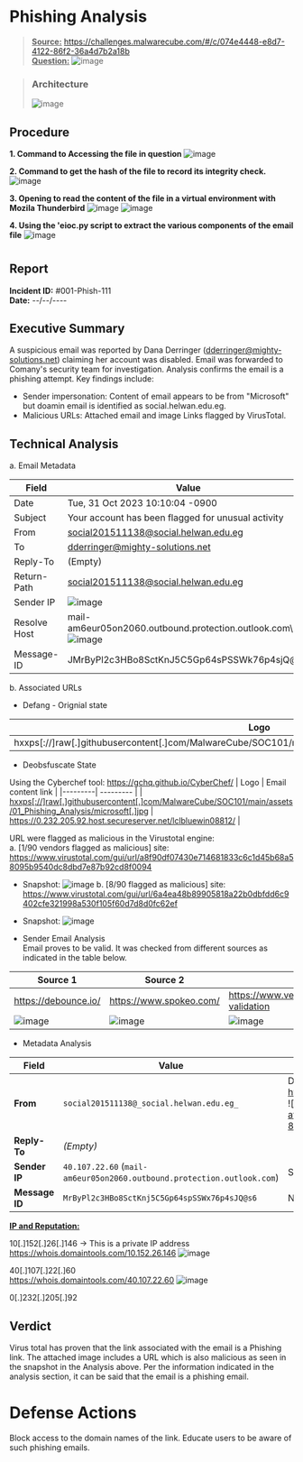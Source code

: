 # Phishing Analysis 

> **<ins>Source:</ins>**
> https://challenges.malwarecube.com/#/c/074e4448-e8d7-4122-86f2-36a4d7b2a18b  
> **<ins>Question:</ins>**
><picture>![image](https://github.com/user-attachments/assets/1b7ae777-6107-499e-9173-9e4ac23e4a0a) </picture>

> ### Architecture
> <picture>![image](https://github.com/user-attachments/assets/2625168d-f29c-4582-b83f-756a89fb21d8) </picture>

## Procedure
**1. Command to Accessing the file in question** 
<picture>![image](https://github.com/user-attachments/assets/26dc0bd7-ceff-4253-aace-fc4530c4e431) </picture>

**2. Command to get the hash of the file to record its integrity check.**
<picture>![image](https://github.com/user-attachments/assets/07faf62d-e99c-4d0d-930c-3c3ce85d4597)</picture>

**3. Opening to read the content of the file in a virtual environment with Mozila Thunderbird**
<picture>![image](https://github.com/user-attachments/assets/282acf76-dff9-4486-8317-a6da0f710bf8)</picture>
<picture>![image](https://github.com/user-attachments/assets/de978603-2c70-4c8e-8d63-16850a545d59)</picture>

**4. Using the 'eioc.py script to extract the various components of the email file** 
<picture>![image](https://github.com/user-attachments/assets/2a2923b5-db5f-43c9-a02a-73a2ebf95e81)</picture>

# 
## Report

**Incident ID:** #001-Phish-111  
**Date:**        --/--/----
## 


## Executive Summary

A suspicious email was reported by Dana Derringer (dderringer@mighty-solutions.net) claiming her account was disabled. Email was forwarded to Comany's security team for investigation. Analysis confirms the email is a phishing attempt. Key findings include:
+ Sender impersonation: Content of email appears to be from "Microsoft" but doamin email is identified as social.helwan.edu.eg.
+ Malicious URLs: Attached email and image Links flagged by VirusTotal.

## Technical Analysis

a. Email Metadata

|Field | Value  | 
|---------| --------- |
| Date | Tue, 31 Oct 2023 10:10:04 -0900 |
| Subject | Your account has been flagged for unusual activity | 
| From | social201511138@social.helwan.edu.eg |
| To | dderringer@mighty-solutions.net |
| Reply-To |(Empty) |
| Return-Path| social201511138@social.helwan.edu.eg |
| Sender IP| <picture>![image](https://github.com/user-attachments/assets/83a30b9d-5827-4304-b309-1fb1cc13de98)</picture> |
| Resolve Host| mail-am6eur05on2060.outbound.protection.outlook.com\ <picture>![image](https://github.com/user-attachments/assets/33c71829-6e1c-4a6f-8e0c-d137d70f2980)</picture> |
| Message-ID | JMrByPl2c3HBo8SctKnJ5C5Gp64sPSSWk76p4sjQ@s6 |  

b. Associated URLs
+  Defang - Orignial state
    
| Logo | Email content link |
|---------| --------- |
| hxxps[://]raw[.]githubusercontent[.]com/MalwareCube/SOC101/main/assets/01_Phishing_Analysis/microsoft[.]jpg | hxxps[://]0[.]232[.]205[.]92[.]host[.]secureserver[.]net/lclbluewin08812/ |

+ Deobsfuscate State
    
Using the Cyberchef tool: https://gchq.github.io/CyberChef/ 
  | Logo | Email content link | 
|---------| --------- |
|[ hxxps[://]raw[.]githubusercontent[.]com/MalwareCube/SOC101/main/assets/01_Phishing_Analysis/microsoft[.]jpg](https://raw.githubusercontent.com/MalwareCube/SOC101/main/assets/01_Phishing_Analysis/microsoft.jpg) | https://0.232.205.92.host.secureserver.net/lclbluewin08812/ |

URL were flagged as malicious in the Virustotal engine:  
a. [1/90 vendors flagged as malicious] site:     https://www.virustotal.com/gui/url/a8f90df07430e714681833c6c1d45b68a58095b9540dc8dbd7e87b92cd8f0094  
   + Snapshot: ![image](https://github.com/user-attachments/assets/227ffb34-37b9-49a9-b327-17c6e86e4357)
b. [8/90 flagged as malicious] site: https://www.virustotal.com/gui/url/6a4ea48b89905818a22b0dbfdd6c9402cfe321998a530f105f60d7d8d0fc62ef  
  + Snapshot: ![image](https://github.com/user-attachments/assets/04101e01-8c25-449a-be29-759beb30f1a1)

+ Sender Email Analysis
   \
Email proves to be valid. It was checked from different sources as indicated in the table below.

|Source 1 | Source 2  | Source 3 |
|---------| --------- | -------- |
| https://debounce.io/| https://www.spokeo.com/ | https://www.verifyemailaddress.org/email-validation |
| <picture>![image](https://github.com/user-attachments/assets/3eb72df2-046b-4c87-80d3-6974f0683dff) </picture> | <picture>![image](https://github.com/user-attachments/assets/38c5489d-edde-489b-afc6-df3a2ecb6e15)</picture> | <picture>![image](https://github.com/user-attachments/assets/d6fb8f53-0921-4045-99b1-ae422db02999) </picture> |

+ Metadata Analysis
    
| Field        | Value                                       | Analysis                                |
|--------------|---------------------------------------------|-----------------------------------------|
| **From**     | `social201511138@_social.helwan.edu.eg_` | Domain unrelated to Microsoft.\ https://whois.domaintools.com/helwan.edu.eg\ <picture>![image](https://github.com/user-attachments/assets/8883c5c1-31d7-4b86-8795-f7c83e60c97f </picture>  |
| **Reply-To** | *(Empty)*                                   |        |
| **Sender IP**| `40.107.22.60` (`mail-am6eur05on2060.outbound.protection.outlook.com`) | Spoofed Microsoft infrastructure.      |
| **Message ID**| `MrByPl2c3HBo8SctKnj5C5Gp64spSSWx76p4sJQ@s6` | Non-standard formatting (likely forged). |


**<ins>IP and Reputation:</ins>**

10[.]152[.]26[.]146 -> This is a private IP address  
https://whois.domaintools.com/10.152.26.146
<picture>![image](https://github.com/user-attachments/assets/73b5bbff-20df-4437-83fe-fa3a0e2b23cb) </picture>


40[.]107[.]22[.]60  
https://whois.domaintools.com/40.107.22.60
![image](https://github.com/user-attachments/assets/bfec40b1-fc4b-4e3e-9803-17bf84751877)

0[.]232[.]205[.]92

## Verdict

Virus total has proven that the link associated with the email is a Phishing link. The attached image includes a URL which is also malicious as seen in the snapshot in the Analysis above.
Per the information indicated in the analysis section, it can be said that the email is a phishing email.

Defense Actions
======================================
Block access to the domain names of the link.
Educate users to be aware of such phishing emails.
